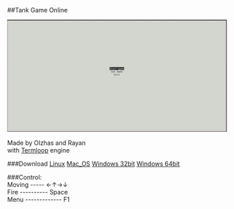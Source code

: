 ##Tank Game Online

![gif](https://github.com/DairovOlzhas/dar-project/raw/master/media/tank.gif)  

Made by Olzhas and Rayan  
with [Termloop](https://github.com/JoelOtter/termloop) engine

###Download
[Linux](https://github.com/DairovOlzhas/dar-project/raw/master/binaries/tank-game-linux)
[Mac_OS](https://github.com/DairovOlzhas/dar-project/raw/master/binaries/tank-game-darwin)
[Windows 32bit](https://github.com/DairovOlzhas/dar-project/raw/master/binaries/tank-game-win32.exe) 
[Windows 64bit](https://github.com/DairovOlzhas/dar-project/raw/master/binaries/tank-game-win64.exe)  

###Control:  
Moving ----- ←↑→↓  
Fire ---------- Space  
Menu ------------- F1

